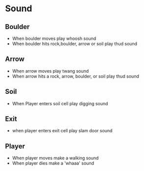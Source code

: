 # Sound

## Boulder

- When boulder moves play whoosh sound
- When boulder hits rock,boulder, arrow or soil play thud sound

## Arrow

- When arrow moves play twang sound
- When arrow hits a rock, arrow, boulder, or soil play thud sound

## Soil

- When Player enters soil cell play digging sound

## Exit

- when player enters exit cell play slam door sound
  
## Player

- When player moves make a walking sound
- When player dies make a 'whaaa' sound
